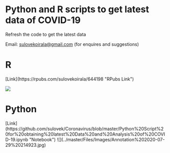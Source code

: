 # Python and R scripts to get latest data of COVID-19
Refresh the code to get the latest data

Email: sulovekoirala@gmail.com (for enquires and suggestions)


<H1> R </H1>
[Link](https://rpubs.com/sulovekoirala/644198 "RPubs Link")

![](../master/Files/Images/Annotation%202020-07-29%20213912.jpg)

<H1> Python </H1>
[Link](https://github.com/sulovek/Coronavirus/blob/master/Python%20Script%20for%20obtaining%20latest%20Data%20and%20Analysis%20of%20COVID-19.ipynb "Notebook")
![](../master/Files/Images/Annotation%202020-07-29%20214923.jpg)


